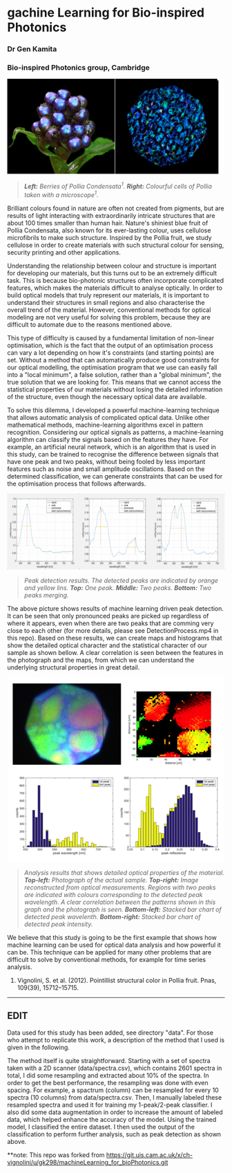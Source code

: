 gachine Learning for Bio-inspired Photonics
==================================
### Dr Gen Kamita 
### Bio-inspired Photonics group, Cambridge


![Fruit of Pollia Condensata](pictures/polliaFruit.png)

>*<strong>Left:</strong> Berries of Pollia Condensata<sup>1</sup>. <strong> Right:</strong>  Colourful cells of Pollia taken with a microscope<sup>1</sup>.*


Brilliant colours found in nature are often not created from pigments, but are results of light interacting with extraordinarily intricate structures that are about 100 times smaller than human hair. Nature's shiniest blue fruit of Pollia Condensata, also known for its ever-lasting colour, uses cellulose microfibrils to make such structure. Inspired by the Pollia fruit, we study cellulose in order to create materials with such structural colour for sensing, security printing and other applications.

Understanding the relationship between colour and structure is important for developing our materials, but this turns out to be an extremely difficult task. This is because bio-photonic structures often incorporate complicated features, which makes the materials difficult to analyse optically. In order to build optical models that truly represent our materials, it is important to understand their structures in small regions and also characterise the overall trend of the material. However, conventional methods for optical modeling are not very useful for solving this problem, because they are difficult to automate due to the reasons mentioned above. 

This type of difficulty is caused by a fundamental limitation of non-linear optimisation, which is the fact that the output of an optimisation process can vary a lot depending on how it's constraints (and starting points) are set. Without a method that can automatically produce good constraints for our optical modelling, the optimisation program that we use can easily fall into a "local minimum", a false solution, rather than a "global minimum", the true solution that we are looking for. This means that we cannot access the statistical properties of our materials without losing the detailed information of the structure, even though the necessary optical data are available. 

To solve this dilemma, I developed a powerful machine-learning technique that allows automatic analysis of complicated optical data. Unlike other mathematical methods, machine-learning algorithms excel in pattern recognition. Considering our optical signals as patterns, a machine-learning algorithm can classify the signals based on the features they have. For example, an artificial neural network, which is an algorithm that is used in this study, can be trained to recognise the difference between signals that have one peak and two peaks, without being fooled by less important features such as noise and small amplitude oscillations. Based on the determined classification, we can generate constraints that can be used for the optimisation process that follows afterwards.



![Detected peaks](pictures/peaks_small.png)

>*Peak detection results. The detected peaks are indicated by orange and yellow lins. <strong>Top:</strong> One peak. <strong>Middle:</strong> Two peaks. <strong>Bottom:</strong> Two peaks merging.*


The above picture shows results of machine learning driven peak detection. It can be seen that only pronounced peaks are picked up regardless of where it appears, even when there are two peaks that are comming very close to each other (for more details, please see DetectionProcess.mp4 in this repo). Based on these results, we can create maps and histograms that show the detailed optical character and the statistical character of our sample as shown bellow. A clear correlation is seen between the features in the photograph and the maps, from which we can understand the underlying structural properties in great detail.

![maps](pictures/map.tif)

>*Analysis results that shows detailed optical properties of the material. <strong>Top-left:</strong> Photograph of the actual sample. <strong>Top-right:</strong> Image reconstructed from optical measurements. Regions with two peaks are indicated with colours corresponding to the detected peak wavelength. A clear correlation between the patterns shown in this graph and the photograph is seen. <strong>Bottom-left:</strong> Stacked bar chart of detected peak wavelenth. <strong>Bottom-right:</strong> Stacked bar chart of detected peak intensity.*


We believe that this study is going to be the first example that shows how machine learning can be used for optical data analysis and how powerful it can be. This technique can be applied for many other problems that are difficult to solve by conventional methods, for example for time series analysis.


1. Vignolini, S. et al. (2012). Pointillist structural color in Pollia fruit. Pnas, 109(39), 15712–15715.

---
## EDIT
Data used for this study has been added, see directory "data".
For those who attempt to replicate this work, a description of the method that I used is given in the following.


The method itself is quite straightforward.
Starting with a set of spectra taken with a 2D scanner (data/spectra.csv), which contains 2601 spectra in total, I did some resampling and extracted about 10% of the spectra.
In order to get the best performance, the resampling was done with even spacing.
For example, a spactrum (column) can be resampled for every 10 spectra (10 columns) from data/spectra.csv.
Then, I manually labeled these resampled spectra and used it for training my 1-peak/2-peak classifier.
I also did some data augmentation in order to increase the amount of labeled data, which helped enhance the accuracy of the model.
Using the trained model, I classified the entire dataset.
I then used the output of the classification to perform further analysis, such as peak detection as shown above.

**note: This repo was forked from https://git.uis.cam.ac.uk/x/ch-vignolini/u/gk298/machineLearning_for_bioPhotonics.git

